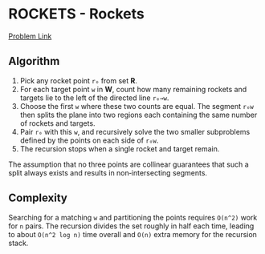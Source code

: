 # ROCKETS - Rockets

[Problem Link](https://www.spoj.com/problems/ROCKETS/)

## Algorithm

1. Pick any rocket point `r₀` from set **R**.
2. For each target point `w` in **W**, count how many remaining rockets and targets lie to the left of the directed line `r₀→w`.
3. Choose the first `w` where these two counts are equal.  The segment `r₀w` then splits the plane into two regions each containing the same number of rockets and targets.
4. Pair `r₀` with this `w`, and recursively solve the two smaller subproblems defined by the points on each side of `r₀w`.
5. The recursion stops when a single rocket and target remain.

The assumption that no three points are collinear guarantees that such a split always exists and results in non‑intersecting segments.

## Complexity

Searching for a matching `w` and partitioning the points requires `O(n^2)` work for `n` pairs.  The recursion divides the set roughly in half each time, leading to about `O(n^2 log n)` time overall and `O(n)` extra memory for the recursion stack.
